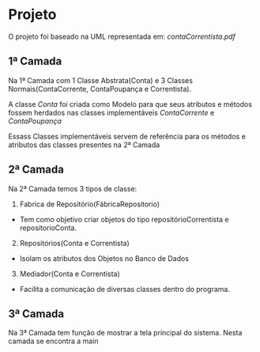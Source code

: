 # Projeto

O projeto foi baseado na UML representada em: _contaCorrentista.pdf_

## 1ª Camada
Na 1ª Camada com 1 Classe Abstrata(Conta) e 3 Classes Normais(ContaCorrente, ContaPoupança e Correntista).

A classe _Conta_ foi criada como Modelo para que seus atributos e métodos fossem herdados nas classes implementáveis _ContaCorrente_ e _ContaPoupança_

Essass Classes implementáveis servem de referência para os métodos e atributos das classes presentes na 2ª Camada

## 2ª Camada

Na 2ª Camada temos 3 tipos de classe:

1. Fabrica de Repositório(FábricaRepositorio)
  * Tem como objetivo criar objetos do tipo repositórioCorrentista e repositorioConta.
2. Repositórios(Conta e Correntista)
  * Isolam os atributos dos Objetos no Banco de Dados
3. Mediador(Conta e Correntista)
  * Facilita a comunicação de diversas classes dentro do programa.

## 3ª Camada

Na 3ª Camada tem função de mostrar a tela principal do sistema. Nesta camada se encontra a main
